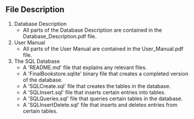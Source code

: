 ## File Description

1. Database Description  
   - All parts of the Database Description are contained in the Database_Description.pdf file.
2. User Manual  
   - All parts of the User Manual are contained in the User_Manual.pdf file.
3. The SQL Database
   - A 'README.md' file that explains any relevant files.
   - A 'FinalBookstore.sqlite' binary file that creates a completed version of the database.
   - A 'SQLCreate.sql' file that creates the tables in the database.
   - A 'SQLInsert.sql' file that inserts certain entries into tables.
   - A 'SQLQueries.sql' file that queries certain tables in the database.
   - A 'SQLInsertDelete.sql' file that inserts and deletes entries from certain tables.

